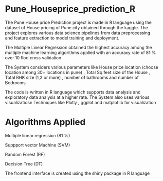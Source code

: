 # Pune_Houseprice_prediction_R
The Pune House price Prediction project is made in R language using the dataset of House pricing of Pune city obtained through the kaggle. The project explores various data science pipelines from data preprocessing and feature extraction to model training and deployment. 

The Multiple Linear Regression obtained the highest accuracy among the multiple machine learning algorithms applied with an accuracy rate of 81 % over 10 flod cross validation

The System considers various parameters like House price location (choose location among 30+ locations in pune) , Total Sq.feet size of the House , Total BHK size (1,2 or more) , number of bathrooms and number of Bedrooms

The code is written in R language which supports data analysis and exploratory data analysis at a higher rate. The System also uses various visualizatiosn Techniques like Plotly , ggplot and matplotlib for visualization



# Algorithms Applied

Multiple linear regression (81 %)

Suppport vector Machine (SVM)

Random Forest (RF)

Decision Tree (DT)



The frontend interface is created using the shiny package in R language


